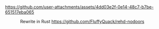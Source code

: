 https://github.com/user-attachments/assets/4dd03e2f-0e14-48c7-b7be-651517eba065

<div align="center">
    <p>
        Rewrite in Rust <a href="https://github.com/FluffyQuack/rehd-nodoors" target="_blank">https://github.com/FluffyQuack/rehd-nodoors</a>
    </p>
</div>
